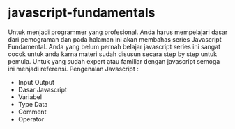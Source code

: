 # javascript-fundamentals
Untuk menjadi programmer yang profesional. Anda harus mempelajari dasar dari pemograman dan pada halaman ini akan membahas series Javascript Fundamental.  Anda yang belum pernah belajar javascript series ini sangat cocok untuk anda karna materi sudah disusun secara step by step untuk pemula. Untuk yang sudah expert atau familiar dengan javascript semoga ini menjadi referensi.
Pengenalan Javascript :
- Input Output
- Dasar Javascript
- Variabel
- Type Data
- Comment
- Operator
